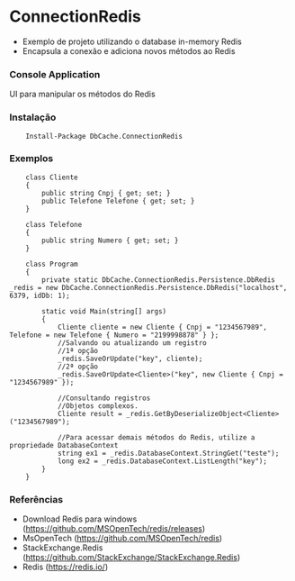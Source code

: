 # ConnectionRedis
- Exemplo de projeto utilizando o database in-memory Redis 
- Encapsula a conexão e adiciona novos métodos ao Redis

### Console Application
  UI para manipular os métodos do Redis
  
### Instalação
```th
    Install-Package DbCache.ConnectionRedis
```
  
### Exemplos
```th
    class Cliente
    {
        public string Cnpj { get; set; }
        public Telefone Telefone { get; set; }
    }

    class Telefone
    {
        public string Numero { get; set; }
    }

    class Program
    {
        private static DbCache.ConnectionRedis.Persistence.DbRedis _redis = new DbCache.ConnectionRedis.Persistence.DbRedis("localhost", 6379, idDb: 1);

        static void Main(string[] args)
        {
            Cliente cliente = new Cliente { Cnpj = "1234567989", Telefone = new Telefone { Numero = "2199998878" } };
            //Salvando ou atualizando um registro
            //1ª opção
            _redis.SaveOrUpdate("key", cliente);
            //2ª opção
            _redis.SaveOrUpdate<Cliente>("key", new Cliente { Cnpj = "1234567989" });

            //Consultando registros
            //Objetos complexos. 
            Cliente result = _redis.GetByDeserializeObject<Cliente>("1234567989");

            //Para acessar demais métodos do Redis, utilize a propriedade DatabaseContext
            string ex1 = _redis.DatabaseContext.StringGet("teste");
            long ex2 = _redis.DatabaseContext.ListLength("key");
        }
    }
```
  
### Referências
- Download Redis para windows (https://github.com/MSOpenTech/redis/releases)
- MsOpenTech (https://github.com/MSOpenTech/redis)
- StackExchange.Redis (https://github.com/StackExchange/StackExchange.Redis)
- Redis (https://redis.io/)
